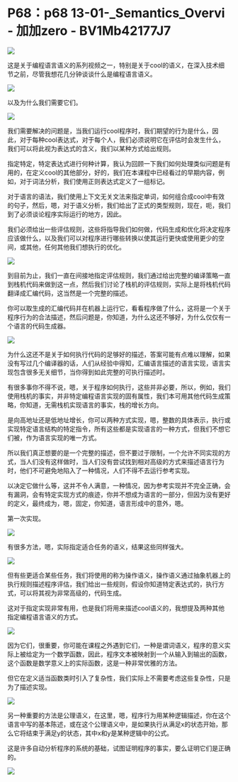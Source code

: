 # P68：p68 13-01-_Semantics_Overvi - 加加zero - BV1Mb42177J7

![](img/d44e2b90373674f0faa7873031669e88_0.png)

这是关于编程语言语义的系列视频之一，特别是关于cool的语义，在深入技术细节之前，尽管我想花几分钟谈谈什么是编程语言语义。



![](img/d44e2b90373674f0faa7873031669e88_2.png)

以及为什么我们需要它们。

![](img/d44e2b90373674f0faa7873031669e88_4.png)

我们需要解决的问题是，当我们运行cool程序时，我们期望的行为是什么，因此，对于每种cool表达式，对于每个人，我们必须说明它在评估时会发生什么，我们可以将此视为表达式的含义，我们以某种方式给出规则。

指定特定，特定表达式进行何种计算，我认为回顾一下我们如何处理类似问题是有用的，在定义cool的其他部分，好的，我们在本课程中已经看过的早期内容，例如，对于词法分析，我们使用正则表达式定义了一组标记。

对于语言的语法，我们使用上下文无关文法来指定单词，如何组合成cool中有效的句子，然后，嗯，对于语义分析，我们给出了正式的类型规则，现在，呃，我们到了必须谈论程序实际运行的地方，因此。

我们必须给出一些评估规则，这些将指导我们如何做，代码生成和优化将决定程序应该做什么，以及我们可以对程序进行哪些转换以使其运行更快或使用更少的空间，或其他，任何其他我们想执行的优化。



![](img/d44e2b90373674f0faa7873031669e88_6.png)

到目前为止，我们一直在间接地指定评估规则，我们通过给出完整的编译策略一直到栈机代码来做到这一点，然后我们讨论了栈机的评估规则，实际上是将栈机代码翻译成汇编代码，这当然是一个完整的描述。

你可以取生成的汇编代码并在机器上运行它，看看程序做了什么，这将是一个关于程序行为的合法描述，然后问题是，你知道，为什么这还不够好，为什么仅仅有一个语言的代码生成器。



![](img/d44e2b90373674f0faa7873031669e88_8.png)

为什么这还不是关于如何执行代码的足够好的描述，答案可能有点难以理解，如果没有写过几个编译器的话，人们从经验中得知，汇编语言描述的语言实现，语言实现包含很多无关细节，当你得到如此完整的可执行描述时。

有很多事你不得不说，嗯，关于程序如何执行，这些并非必要，所以，例如，我们使用栈机的事实，并非特定编程语言实现的固有属性，我们本可用其他代码生成策略，你知道，无需栈机实现语言的事实，栈的增长方向。

是向高地址还是低地址增长，你可以两种方式实现，嗯，整数的具体表示，执行或实现特定语言结构的特定指令，所有这些都是实现语言的一种方式，但我们不想它们被，作为语言实现的唯一方式。

所以我们真正想要的是一个完整的描述，但不要过于限制，一个允许不同实现的方式，当人们没有这样做时，当人们没有尝试找到相对高级的方式来描述语言行为时，他们不可避免地陷入了一种情况，人们不得不去运行参考实现。

以决定它做什么等，这并不令人满意，一种情况，因为参考实现并不完全正确，会有漏洞，会有特定实现方式的痕迹，你并不想成为语言的一部分，但因为没有更好的定义，最终成为，嗯，固定，你知道，语言形成中的意外，嗯。

第一次实现。

![](img/d44e2b90373674f0faa7873031669e88_10.png)

有很多方法，嗯，实际指定适合任务的语义，结果这些同样强大。

![](img/d44e2b90373674f0faa7873031669e88_12.png)

但有些更适合某些任务，我们将使用的称为操作语义，操作语义通过抽象机器上的执行规则描述程序评估，我们给出一些规则，假设你知道特定表达式的，执行方式，可以将其视为非常高级的，代码生成。

这对于指定实现非常有用，也是我们将用来描述cool语义的，我想提及两种其他指定编程语言语义的方式。

![](img/d44e2b90373674f0faa7873031669e88_14.png)

因为它们，很重要，你可能在课程之外遇到它们，一种是谓词语义，程序的意义实际上被给定为一个数学函数，因此，程序文本被映射到一个从输入到输出的函数，这个函数是数学意义上的实际函数，这是一种非常优雅的方法。

但它在定义适当函数类时引入了复杂性，我们实际上不需要考虑这些复杂性，只是为了描述实现。

![](img/d44e2b90373674f0faa7873031669e88_16.png)

另一种重要的方法是公理语义，在这里，嗯，程序行为用某种逻辑描述，你在这个语言中写的基本陈述，或在这个公理语义中，是如果执行从满足x的状态开始，那么它将结束于满足y的状态，其中x和y是某种逻辑中的公式。

这是许多自动分析程序的系统的基础，试图证明程序的事实，要么证明它们是正确的。

![](img/d44e2b90373674f0faa7873031669e88_18.png)